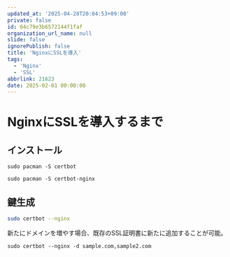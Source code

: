 ```yaml
---
updated_at: '2025-04-28T20:04:53+09:00'
private: false
id: 64c79e3b6572144f1faf
organization_url_name: null
slide: false
ignorePublish: false
title: 'NginxにSSLを導入'
tags:
  - 'Nginx'
  - 'SSL'
abbrlink: 21623
date: 2025-02-01 00:00:00
---
```


<!--
Copyright (c) 2025 Takaya Maekawa
This file is distributed under the terms of the Creative Commons Attribution-NonCommercial-ShareAlike 4.0 International License.
See the LICENSE file in the source directory for details.
(https://creativecommons.org/licenses/by-nc-sa/4.0/)
-->

# NginxにSSLを導入するまで

## インストール
```
sudo pacman -S certbot

sudo pacman -S certbot-nginx
```

## 鍵生成
```bash
sudo certbot --nginx
```
新たにドメインを増やす場合、既存のSSL証明書に新たに追加することが可能。
```
sudo certbot --nginx -d sample.com,sample2.com
```
